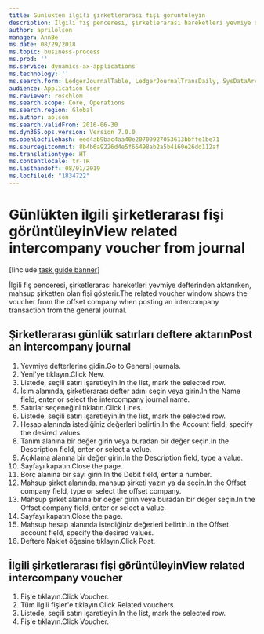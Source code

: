 ```yaml
---
title: Günlükten ilgili şirketlerarası fişi görüntüleyin
description: İlgili fiş penceresi, şirketlerarası hareketleri yevmiye defterinden aktarırken, mahsup şirketten olan fişi gösterir.
author: aprilolson
manager: AnnBe
ms.date: 08/29/2018
ms.topic: business-process
ms.prod: ''
ms.service: dynamics-ax-applications
ms.technology: ''
ms.search.form: LedgerJournalTable, LedgerJournalTransDaily, SysDataAreaSelectLookup, LedgerTransVoucher, LedgerTransRelatedVouchers
audience: Application User
ms.reviewer: roschlom
ms.search.scope: Core, Operations
ms.search.region: Global
ms.author: aolson
ms.search.validFrom: 2016-06-30
ms.dyn365.ops.version: Version 7.0.0
ms.openlocfilehash: eed4ab9bac4aa40e20709927053613bbffe1be71
ms.sourcegitcommit: 8b4b6a9226d4e5f66498ab2a5b4160e26dd112af
ms.translationtype: HT
ms.contentlocale: tr-TR
ms.lasthandoff: 08/01/2019
ms.locfileid: "1834722"
---
```

# <a name="view-related-intercompany-voucher-from-journal"></a><span data-ttu-id="8a3f5-103">Günlükten ilgili şirketlerarası fişi görüntüleyin</span><span class="sxs-lookup"><span data-stu-id="8a3f5-103">View related intercompany voucher from journal</span></span>

[!include [task guide banner](../../includes/task-guide-banner.md)]

<span data-ttu-id="8a3f5-104">İlgili fiş penceresi, şirketlerarası hareketleri yevmiye defterinden aktarırken, mahsup şirketten olan fişi gösterir.</span><span class="sxs-lookup"><span data-stu-id="8a3f5-104">The related voucher window shows the voucher from the offset company when posting an intercompany transaction from the general journal.</span></span>


## <a name="post-an-intercompany-journal"></a><span data-ttu-id="8a3f5-105">Şirketlerarası günlük satırları deftere aktarın</span><span class="sxs-lookup"><span data-stu-id="8a3f5-105">Post an intercompany journal</span></span>
1. <span data-ttu-id="8a3f5-106">Yevmiye defterlerine gidin.</span><span class="sxs-lookup"><span data-stu-id="8a3f5-106">Go to General journals.</span></span>
2. <span data-ttu-id="8a3f5-107">Yeni'ye tıklayın.</span><span class="sxs-lookup"><span data-stu-id="8a3f5-107">Click New.</span></span>
3. <span data-ttu-id="8a3f5-108">Listede, seçili satırı işaretleyin.</span><span class="sxs-lookup"><span data-stu-id="8a3f5-108">In the list, mark the selected row.</span></span>
4. <span data-ttu-id="8a3f5-109">İsim alanında, şirketlerarası defter adını seçin veya girin.</span><span class="sxs-lookup"><span data-stu-id="8a3f5-109">In the Name field, enter or select the intercompany journal name.</span></span>
5. <span data-ttu-id="8a3f5-110">Satırlar seçeneğini tıklatın.</span><span class="sxs-lookup"><span data-stu-id="8a3f5-110">Click Lines.</span></span>
6. <span data-ttu-id="8a3f5-111">Listede, seçili satırı işaretleyin.</span><span class="sxs-lookup"><span data-stu-id="8a3f5-111">In the list, mark the selected row.</span></span>
7. <span data-ttu-id="8a3f5-112">Hesap alanında istediğiniz değerleri belirtin.</span><span class="sxs-lookup"><span data-stu-id="8a3f5-112">In the Account field, specify the desired values.</span></span>
8. <span data-ttu-id="8a3f5-113">Tanım alanına bir değer girin veya buradan bir değer seçin.</span><span class="sxs-lookup"><span data-stu-id="8a3f5-113">In the Description field, enter or select a value.</span></span>
9. <span data-ttu-id="8a3f5-114">Açıklama alanına bir değer girin.</span><span class="sxs-lookup"><span data-stu-id="8a3f5-114">In the Description field, type a value.</span></span>
10. <span data-ttu-id="8a3f5-115">Sayfayı kapatın.</span><span class="sxs-lookup"><span data-stu-id="8a3f5-115">Close the page.</span></span>
11. <span data-ttu-id="8a3f5-116">Borç alanına bir sayı girin.</span><span class="sxs-lookup"><span data-stu-id="8a3f5-116">In the Debit field, enter a number.</span></span>
12. <span data-ttu-id="8a3f5-117">Mahsup şirket alanında, mahsup şirketi yazın ya da seçin.</span><span class="sxs-lookup"><span data-stu-id="8a3f5-117">In the Offset company field, type or select the offset company.</span></span>
13. <span data-ttu-id="8a3f5-118">Mahsup şirket alanına bir değer girin veya buradan bir değer seçin.</span><span class="sxs-lookup"><span data-stu-id="8a3f5-118">In the Offset company field, enter or select a value.</span></span>
14. <span data-ttu-id="8a3f5-119">Sayfayı kapatın.</span><span class="sxs-lookup"><span data-stu-id="8a3f5-119">Close the page.</span></span>
15. <span data-ttu-id="8a3f5-120">Mahsup hesap alanında istediğiniz değerleri belirtin.</span><span class="sxs-lookup"><span data-stu-id="8a3f5-120">In the Offset account field, specify the desired values.</span></span>
16. <span data-ttu-id="8a3f5-121">Deftere Naklet öğesine tıklayın.</span><span class="sxs-lookup"><span data-stu-id="8a3f5-121">Click Post.</span></span>

## <a name="view-related-intercompany-voucher"></a><span data-ttu-id="8a3f5-122">İlgili şirketlerarası fişi görüntüleyin</span><span class="sxs-lookup"><span data-stu-id="8a3f5-122">View related intercompany voucher</span></span>
1. <span data-ttu-id="8a3f5-123">Fiş'e tıklayın.</span><span class="sxs-lookup"><span data-stu-id="8a3f5-123">Click Voucher.</span></span>
2. <span data-ttu-id="8a3f5-124">Tüm ilgili fişler'e tıklayın.</span><span class="sxs-lookup"><span data-stu-id="8a3f5-124">Click Related vouchers.</span></span>
3. <span data-ttu-id="8a3f5-125">Listede, seçili satırı işaretleyin.</span><span class="sxs-lookup"><span data-stu-id="8a3f5-125">In the list, mark the selected row.</span></span>
4. <span data-ttu-id="8a3f5-126">Fiş'e tıklayın.</span><span class="sxs-lookup"><span data-stu-id="8a3f5-126">Click Voucher.</span></span>

